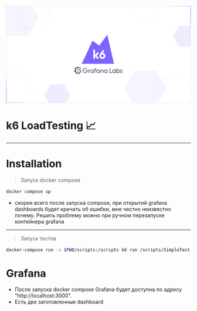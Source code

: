 <div align="center">
        <img src="accet/image/k6_logo.png" alt="LoadTesting">
</div>

# k6 LoadTesting 📈

---
# Installation
> Запуск docker compose
```bash
docker compose up
```
- скорее всего после запуска compose, при открытий grafana dashboards будет кричать об ошибки,
мне честно неизвестно почему. Решить проблему можно при ручном перезапуске контейнера grafana
---
> Запуск тестов
```bash
docker-compose run -v $PWD/scripts:/scripts k6 run /scripts/SimpleTest.js
```

# Grafana
- После запуска docker compose Grafana будет доступна по адресу "http://localhost:3000".
- Есть две заготовленные dashboard
